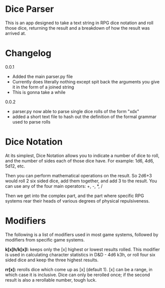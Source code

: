 # Dice Parser

This is an app designed to take a text string in RPG dice notation and
roll those dice, returning the result and a breakdown of how the result
was arrived at.

# Changelog

0.0.1  
* Added the main parser.py file  
* Currently does literally nothing except spit back the arguments you give it in the form of a joined string  
* This is gonna take a while  

0.0.2
* parser.py now able to parse single dice rolls of the form "xdx"
* added a short text file to hash out the definition of the formal grammar used to parse rolls

# Dice Notation

At its simplest, Dice Notation allows you to indicate a number of dice to
roll, and the number of sides each of those dice have. For example: 1d6,
4d6, 5d12, etc.

Then you can perform mathematical operations on the result. So 2d6+3 would
roll 2 six sided dice, add them together, and add 3 to the result. You
can use any of the four main operators: +, -, *, /

Then we get into the complex part, and the part where specific RPG systems
rear their heads of various degrees of physical repulsiveness.

# Modifiers

The following is a list of modifiers used in most game systems, followed by
modifiers from specific game systems.

**k[x]h/k[x]l:** keeps only the [x] highest or lowest results rolled. This modifier is used in calculating character statistics in D&D - 4d6 k3h, or roll four six sided dice and keep the three highest results.

**rr[x]:** rerolls dice which come up as [x] (default 1). [x] can be a range, in which case it is inclusive. Dice can only be rerolled once; if the second result is also a rerollable number, tough luck.  



